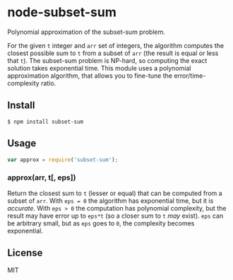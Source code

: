 # node-subset-sum

Polynomial approximation of the subset-sum problem.

For the given `t` integer and `arr` set of integers, the algorithm computes the closest possible sum to `t` from a subset of `arr` (the result is equal or less that `t`). The subset-sum problem is NP-hard, so computing the exact solution takes exponential time. This module uses a polynomial approximation algorithm, that allows you to fine-tune the error/time-complexity ratio.

## Install

```
$ npm install subset-sum
```

## Usage

```js
var approx = require('subset-sum');
```

### approx(arr, t[, eps])

Return the closest sum to `t` (lesser or equal) that can be computed from a subset of `arr`.
With `eps = 0` the algorithm has exponential time, but it is *accurate*.
With `eps > 0` the computation has polynomial complexity, but the result may have error up to `eps*t` (so a closer sum to `t` *may* exist).
`eps` can be arbitrary small, but as `eps` goes to `0`, the complexity becomes exponential.

## License

MIT

